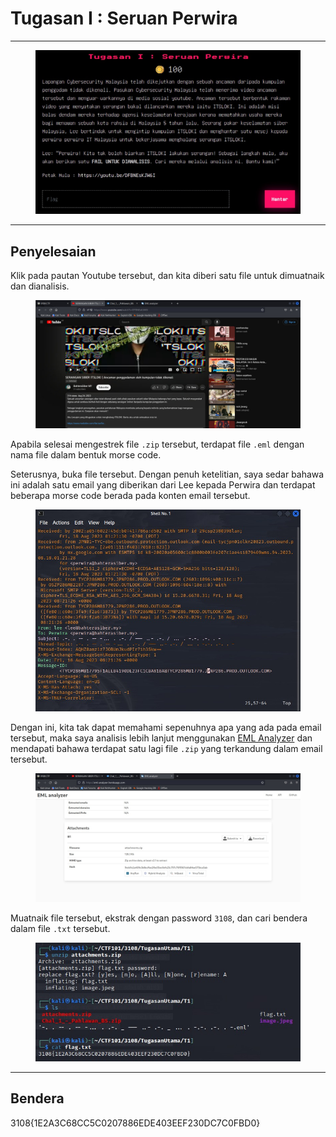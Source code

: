 # Tugasan I : Seruan Perwira

***

<figure><img src="../../../../.gitbook/assets/image (1) (1) (1) (1) (1) (1) (1) (1) (1) (1) (1) (1) (1) (1) (1) (1) (1) (1) (1) (1) (1).png" alt=""><figcaption></figcaption></figure>

***

## Penyelesaian

Klik pada pautan Youtube tersebut, dan kita diberi satu file untuk dimuatnaik dan dianalisis.

<figure><img src="../../../../.gitbook/assets/image (2) (1) (1) (1) (1) (1) (1) (1) (1) (1) (1) (1) (1) (1) (1) (1) (1).png" alt=""><figcaption></figcaption></figure>

Apabila selesai mengestrek file `.zip` tersebut, terdapat file `.eml` dengan nama file dalam bentuk morse code.

Seterusnya, buka file tersebut. Dengan penuh ketelitian, saya sedar bahawa ini adalah satu email yang diberikan dari Lee kepada Perwira dan terdapat beberapa morse code berada pada konten email tersebut.

<figure><img src="../../../../.gitbook/assets/image (3) (1) (1) (1) (1) (1) (1) (1) (1) (1) (1) (1) (1).png" alt=""><figcaption></figcaption></figure>

Dengan ini, kita tak dapat memahami sepenuhnya apa yang ada pada email tersebut, maka saya analisis lebih lanjut menggunakan [EML Analyzer](https://eml-analyzer.herokuapp.com/) dan mendapati bahawa terdapat satu lagi file `.zip` yang terkandung dalam email tersebut.

<figure><img src="../../../../.gitbook/assets/image (4) (1) (1) (1) (1) (1) (1) (1) (1) (1) (1) (1) (1).png" alt=""><figcaption></figcaption></figure>

Muatnaik file tersebut, ekstrak dengan password `3108`, dan cari bendera dalam file `.txt` tersebut.

<figure><img src="../../../../.gitbook/assets/image (5) (1) (1) (1) (1) (1) (1) (1) (1) (1) (1) (1).png" alt=""><figcaption></figcaption></figure>

***

## Bendera

3108{1E2A3C68CC5C0207886EDE403EEF230DC7C0FBD0}
